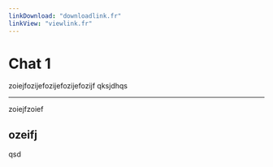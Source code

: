 ```yaml
---
linkDownload: "downloadlink.fr"
linkView: "viewlink.fr"
---
```

# Chat 1
zoiejfozijefozijefozijefozijf
qksjdhqs
***
zoiejfzoief

## ozeifj
qsd
